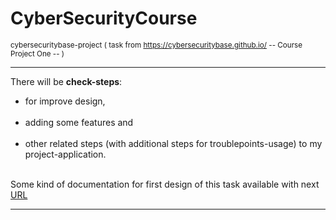 # CyberSecurityCourse
<sub>cybersecuritybase-project ( task from https://cybersecuritybase.github.io/ -- Course Project One -- )</sub>
<hr />
There will be <strong>check-steps</strong>:
<ul>
<li>for improve design,</li>
<br />
<li>adding some features and</li>
<br />
<li>other related steps (with additional steps for troublepoints-usage) to my project-application.</li>
<br />
</ul>
Some kind of documentation for first design of this task available with next <a href="https://github.com/marrbjorn/documentation/tree/master/F-Secure%20Cyber%20Security%20Base%20MOOC.fi%20-First%20Project" target="_blank">URL</a>
<hr />

